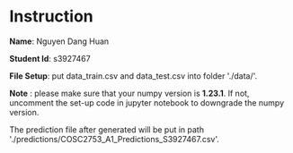 # Instruction
**Name**: Nguyen Dang Huan

**Student Id**: s3927467

**File Setup**: put data_train.csv and data_test.csv into folder './data/'.

**Note** : please make sure that your numpy version is **1.23.1**. If not, uncomment the set-up code in jupyter notebook to downgrade the numpy version.

The prediction file after generated will be put in path './predictions/COSC2753_A1_Predictions_S3927467.csv'.


